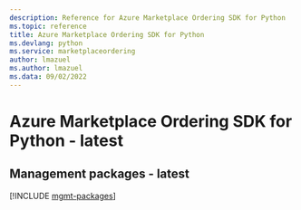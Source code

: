 ```yaml
---
description: Reference for Azure Marketplace Ordering SDK for Python
ms.topic: reference
title: Azure Marketplace Ordering SDK for Python
ms.devlang: python
ms.service: marketplaceordering
author: lmazuel
ms.author: lmazuel
ms.data: 09/02/2022
---
```

# Azure Marketplace Ordering SDK for Python - latest

## Management packages - latest
[!INCLUDE [mgmt-packages](marketplace-ordering-mgmt-index.md)]